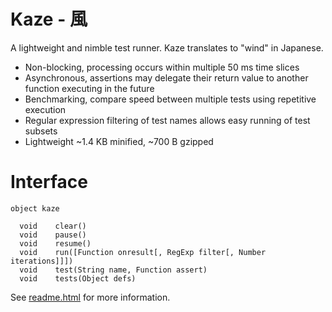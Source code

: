 Kaze - 風
=========

A lightweight and nimble test runner.  Kaze translates to "wind" in Japanese.

-   Non-blocking, processing occurs within multiple 50 ms time slices
-   Asynchronous, assertions may delegate their return value to another function executing in the future
-   Benchmarking, compare speed between multiple tests using repetitive execution
-   Regular expression filtering of test names allows easy running of test subsets
-   Lightweight ~1.4 KB minified, ~700 B gzipped

Interface
=========

    object kaze

      void    clear()
      void    pause()
      void    resume()
      void    run([Function onresult[, RegExp filter[, Number iterations]]])
      void    test(String name, Function assert)
      void    tests(Object defs)

See [readme.html](http://github.com/mseeley/Kaze/blob/master/readme.html) for more information.
